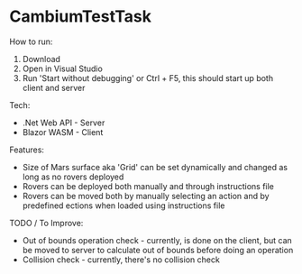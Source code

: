 # CambiumTestTask

How to run:
1. Download
2. Open in Visual Studio
3. Run 'Start without debugging' or Ctrl + F5, this should start up both client and server

Tech:
* .Net Web API - Server
* Blazor WASM - Client

Features:
* Size of Mars surface aka 'Grid' can be set dynamically and changed as long as no rovers deployed
* Rovers can be deployed both manually and through instructions file
* Rovers can be moved both by manually selecting an action and by predefined ections when loaded using instructions file

TODO / To Improve:
* Out of bounds operation check - currently, is done on the client, but can be moved to server to calculate out of bounds before doing an operation
* Collision check - currently, there's no collision check
